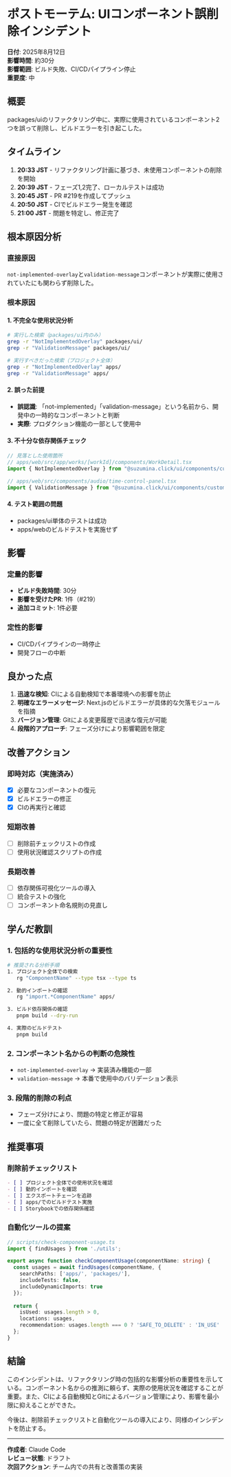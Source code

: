 # ポストモーテム: UIコンポーネント誤削除インシデント

**日付**: 2025年8月12日  
**影響時間**: 約30分  
**影響範囲**: ビルド失敗、CI/CDパイプライン停止  
**重要度**: 中

## 概要
packages/uiのリファクタリング中に、実際に使用されているコンポーネント2つを誤って削除し、ビルドエラーを引き起こした。

## タイムライン

1. **20:33 JST** - リファクタリング計画に基づき、未使用コンポーネントの削除を開始
2. **20:39 JST** - フェーズ1,2完了、ローカルテストは成功
3. **20:45 JST** - PR #219を作成してプッシュ
4. **20:50 JST** - CIでビルドエラー発生を確認
5. **21:00 JST** - 問題を特定し、修正完了

## 根本原因分析

### 直接原因
`not-implemented-overlay`と`validation-message`コンポーネントが実際に使用されていたにも関わらず削除した。

### 根本原因

#### 1. 不完全な使用状況分析
```bash
# 実行した検索（packages/ui内のみ）
grep -r "NotImplementedOverlay" packages/ui/
grep -r "ValidationMessage" packages/ui/

# 実行すべきだった検索（プロジェクト全体）
grep -r "NotImplementedOverlay" apps/
grep -r "ValidationMessage" apps/
```

#### 2. 誤った前提
- **誤認識**: 「not-implemented」「validation-message」という名前から、開発中の一時的なコンポーネントと判断
- **実際**: プロダクション機能の一部として使用中

#### 3. 不十分な依存関係チェック
```typescript
// 見落とした使用箇所
// apps/web/src/app/works/[workId]/components/WorkDetail.tsx
import { NotImplementedOverlay } from "@suzumina.click/ui/components/custom/not-implemented-overlay";

// apps/web/src/components/audio/time-control-panel.tsx
import { ValidationMessage } from "@suzumina.click/ui/components/custom/validation-message";
```

#### 4. テスト範囲の問題
- packages/ui単体のテストは成功
- apps/webのビルドテストを実施せず

## 影響

### 定量的影響
- **ビルド失敗時間**: 30分
- **影響を受けたPR**: 1件（#219）
- **追加コミット**: 1件必要

### 定性的影響
- CI/CDパイプラインの一時停止
- 開発フローの中断

## 良かった点

1. **迅速な検知**: CIによる自動検知で本番環境への影響を防止
2. **明確なエラーメッセージ**: Next.jsのビルドエラーが具体的な欠落モジュールを指摘
3. **バージョン管理**: Gitによる変更履歴で迅速な復元が可能
4. **段階的アプローチ**: フェーズ分けにより影響範囲を限定

## 改善アクション

### 即時対応（実施済み）
- [x] 必要なコンポーネントの復元
- [x] ビルドエラーの修正
- [x] CIの再実行と確認

### 短期改善
- [ ] 削除前チェックリストの作成
- [ ] 使用状況確認スクリプトの作成

### 長期改善
- [ ] 依存関係可視化ツールの導入
- [ ] 統合テストの強化
- [ ] コンポーネント命名規則の見直し

## 学んだ教訓

### 1. 包括的な使用状況分析の重要性
```bash
# 推奨される分析手順
1. プロジェクト全体での検索
   rg "ComponentName" --type tsx --type ts

2. 動的インポートの確認
   rg "import.*ComponentName" apps/

3. ビルド依存関係の確認
   pnpm build --dry-run

4. 実際のビルドテスト
   pnpm build
```

### 2. コンポーネント名からの判断の危険性
- `not-implemented-overlay` → 実装済み機能の一部
- `validation-message` → 本番で使用中のバリデーション表示

### 3. 段階的削除の利点
- フェーズ分けにより、問題の特定と修正が容易
- 一度に全て削除していたら、問題の特定が困難だった

## 推奨事項

### 削除前チェックリスト
```markdown
- [ ] プロジェクト全体での使用状況を確認
- [ ] 動的インポートを確認
- [ ] エクスポートチェーンを追跡
- [ ] apps/でのビルドテスト実施
- [ ] Storybookでの依存関係確認
```

### 自動化ツールの提案
```typescript
// scripts/check-component-usage.ts
import { findUsages } from './utils';

export async function checkComponentUsage(componentName: string) {
  const usages = await findUsages(componentName, {
    searchPaths: ['apps/', 'packages/'],
    includeTests: false,
    includeDynamicImports: true
  });
  
  return {
    isUsed: usages.length > 0,
    locations: usages,
    recommendation: usages.length === 0 ? 'SAFE_TO_DELETE' : 'IN_USE'
  };
}
```

## 結論

このインシデントは、リファクタリング時の包括的な影響分析の重要性を示している。コンポーネント名からの推測に頼らず、実際の使用状況を確認することが重要。また、CIによる自動検知とGitによるバージョン管理により、影響を最小限に抑えることができた。

今後は、削除前チェックリストと自動化ツールの導入により、同様のインシデントを防止する。

---
**作成者**: Claude Code  
**レビュー状態**: ドラフト  
**次回アクション**: チーム内での共有と改善策の実装